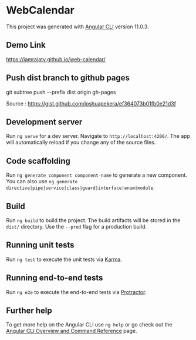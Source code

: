 # WebCalendar

This project was generated with [Angular CLI](https://github.com/angular/angular-cli) version 11.0.3.

## Demo Link
   https://iamrajatv.github.io/web-calendar/

## Push dist branch to github pages
   git subtree push --prefix dist origin gh-pages
   
   Source : https://gist.github.com/joshuapekera/ef364073b01fb0e21d3f

## Development server

Run `ng serve` for a dev server. Navigate to `http://localhost:4200/`. The app will automatically reload if you change any of the source files.

## Code scaffolding

Run `ng generate component component-name` to generate a new component. You can also use `ng generate directive|pipe|service|class|guard|interface|enum|module`.

## Build

Run `ng build` to build the project. The build artifacts will be stored in the `dist/` directory. Use the `--prod` flag for a production build.

## Running unit tests

Run `ng test` to execute the unit tests via [Karma](https://karma-runner.github.io).

## Running end-to-end tests

Run `ng e2e` to execute the end-to-end tests via [Protractor](http://www.protractortest.org/).

## Further help

To get more help on the Angular CLI use `ng help` or go check out the [Angular CLI Overview and Command Reference](https://angular.io/cli) page.
